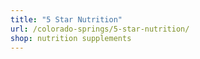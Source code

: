 ```yaml
---
title: "5 Star Nutrition"
url: /colorado-springs/5-star-nutrition/
shop: nutrition supplements
---
```

